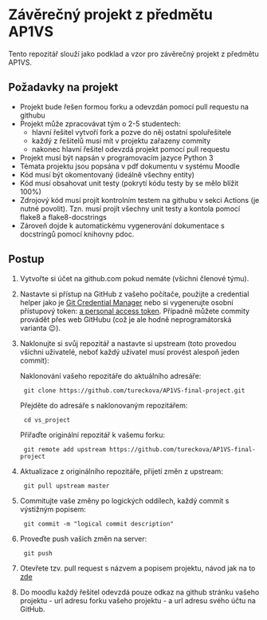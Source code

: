 # Závěrečný projekt z předmětu AP1VS
Tento repozitář slouží jako podklad a vzor pro závěrečný projekt z předmětu AP1VS.

## Požadavky na projekt
* Projekt bude řešen formou forku a odevzdán pomocí pull requestu na githubu
* Projekt může zpracovávat tým o 2-5 studentech:
    * hlavní řešitel vytvoří fork a pozve do něj ostatní spoluřešitele
    * každý z řešitelů musí mít v projektu zařazeny commity
    * nakonec hlavní řešitel odevzdá projekt pomocí pull requestu
* Projekt musí být napsán v programovacím jazyce Python 3
* Témata projektu jsou popsána v pdf dokumentu v systému Moodle
* Kód musí být okomentovaný (ideálně všechny entity)
* Kód musí obsahovat unit testy (pokrytí kódu testy by se mělo blížit 100%)
* Zdrojový kód musí projít kontrolním testem na githubu v sekci Actions (je nutné povolit). Tzn. musí projít všechny unit testy a kontola pomocí flake8 a flake8-docstrings
* Zároveň dojde k automatickému vygenerování dokumentace s docstringů pomocí knihovny pdoc.


## Postup
1. Vytvořte si účet na github.com pokud nemáte (všichni členové týmu).
2. Nastavte si přístup na GitHub z vašeho počítače, použijte a credential helper jako je [Git Credential Manager](https://github.com/GitCredentialManager/git-credential-manager/blob/main/README.md) nebo si vygenerujte osobní přístupový token: [a personal access token](https://docs.github.com/en/authentication/keeping-your-account-and-data-secure/creating-a-personal-access-token). Případně můžete commity provádět přes web GitHubu (což je ale hodně neprogramátorská varianta :wink:).

3. Naklonujte si svůj repozitář a nastavte si upstream (toto provedou všichni uživatelé, neboť každý uživatel musí provést alespoň jeden commit):

    Naklonování vašeho repozitáře do aktuálního adresáře:
    
        git clone https://github.com/tureckova/AP1VS-final-project.git
        
    Přejděte do adresáře s naklonovaným repozitářem:
    
        cd vs_project
        
    Přiřaďte originální repozitář k vašemu forku:
    
        git remote add upstream https://github.com/tureckova/AP1VS-final-project

3. Aktualizace z originálního repozitáře, přijetí změn z upstream:

        git pull upstream master
    
4. Commitujte vaše změny po logických oddílech, každý commit s výstižným popisem:

        git commit -m "logical commit description"
    
5. Proveďte push vašich změn na server:

        git push
    
6. Otevřete tzv. pull request s názvem a popisem projektu, návod jak na to [zde](https://docs.github.com/en/pull-requests/collaborating-with-pull-requests/proposing-changes-to-your-work-with-pull-requests/creating-a-pull-request-from-a-fork)
    
7. Do moodlu každý řešitel odevzdá pouze odkaz na github stránku vašeho projektu - url adresu forku vašeho projektu - a url adresu svého účtu na GitHub.
